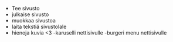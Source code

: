 - Tee sivusto
- julkaise sivusto
- muokkaa sivustoa
- laita tekstiä sivustolale
- hienoja kuvia <3
-karuselli nettisivulle
-burgeri menu nettisivulle
